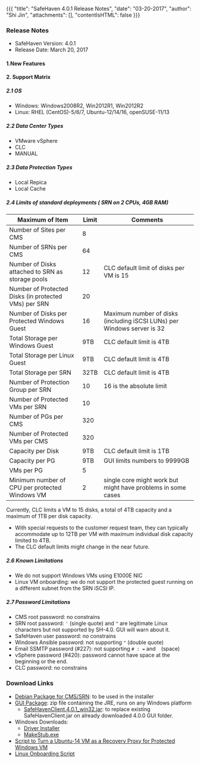 {{{
  "title": "SafeHaven 4.0.1 Release Notes",
  "date": "03-20-2017",
  "author": "Shi Jin",
  "attachments": [],
  "contentIsHTML": false
}}}

### Release Notes

- SafeHaven Version: 4.0.1
- Release Date: March 20, 2017

#### 1.New Features





#### 2. Support Matrix

##### 2.1 OS

* Windows: Windows2008R2, Win2012R1, Win2012R2
* Linux: RHEL (CentOS)-5/6/7, Ubuntu-12/14/16, openSUSE-11/13


##### 2.2 Data Center Types

* VMware vSphere
* CLC
* MANUAL 
 
##### 2.3 Data Protection Types

* Local Repica
* Local Cache

##### 2.4 Limits of standard deployments ( SRN on 2 CPUs, 4GB RAM)

|Maximum of Item|Limit|Comments|
|---|---|---|
|Number of Sites per CMS|8|
|Number of SRNs per CMS|64|
|Number of Disks attached to SRN as storage pools|12|CLC default limit of disks per VM is 15|
|Number of Protected Disks (in protected VMs) per SRN|20|
|Number of Disks per Protected Windows Guest|16|Maximum number of disks (including iSCSI LUNs) per Windows server is 32
|Total Storage per Windows Guest|9TB|CLC default limit is 4TB|
|Total Storage per Linux Guest|9TB|CLC default limit is 4TB|
|Total Storage per SRN|32TB|CLC default limit is 4TB|
|Number of Protection Group per SRN|10|16 is the absolute limit|
|Number of Protected VMs per SRN|10|
|Number of PGs per CMS|320|
|Number of Protected VMs per CMS|320|
|Capacity per Disk|9TB|CLC default limit is 1TB|
|Capacity per PG|9TB|GUI limits numbers to 9999GB|
|VMs per PG|5|
|Minimum number of CPU per protected Windows VM|2|single core might work but might have problems in some cases|

Currently, CLC limits a VM to 15 disks, a total of 4TB capacity and a maximum of 1TB per disk capacity. 
  * With special requests to the customer request team, they can typically accommodate up to 12TB per VM with maximum individual disk capacity limited to 4TB.
  * The CLC default limits might change in the near future.

 
##### 2.6 Known Limitations

* We do not support Windows VMs using E1000E NIC
* Linux VM onboarding: we do not support the protected guest running on a different subnet from the SRN iSCSI IP. 


##### 2.7 Password Limitations

 
* CMS root password: no constrains
* SRN root password: ```'``` (single quote) and ```^``` are legitimate Linux characters but not supported by SH-4.0. GUI will warn about it. 
* SafeHaven user password: no constrains
* Windows Ansible password: not supporting ```"``` (double quote)
* Email SSMTP password (#227): not supporting  ```# : =``` and ``` ``` (space)
* vSphere password (#420):  password cannot have space at the beginning or the end.
* CLC password: no constrains


### Download Links

* [Debian Package for CMS/SRN](https://download.safehaven.ctl.io/SH-4.0.1/safehaven-4.0.1.deb): to be used in the installer
* [GUI Package](https://download.safehaven.ctl.io/SH-4.0.1/SafeHavenConsole-4.0.1.zip): zip file containing the JRE, runs on any Windows platform
  * [SafeHavenClient.4.0.1_win32.jar](https://download.safehaven.ctl.io/SH-4.0.1/SafeHavenClient.4.0.1_win32.jar): to replace existing SafeHavenClient.jar on already downloaded 4.0.0 GUI folder.
* Windows Downloads:
  * [Driver Installer](https://download.safehaven.ctl.io/SH-4.0.1/safehaven_windows_driver-4.0.1.exe)
  * [MakeStub.exe](https://download.safehaven.ctl.io/SH-4.0.1/MakeStub-4.0.1.exe)
* [Script to Turn a Ubuntu-14 VM as a Recovery Proxy for Protected Windows VM](https://download.safehaven.ctl.io/SH-4.0.1/makestub_for_windows.sh)
* [Linux Onboarding Script](https://download.safehaven.ctl.io/SH-4.0.1/)
